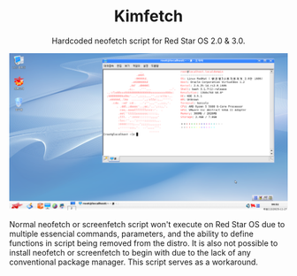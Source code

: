 
<h1 align="center">Kimfetch</h1>
<p align="center">Hardcoded neofetch script for Red Star OS 2.0 &amp; 3.0.</p>
<p align="center">
    <img width="1080" src="https://github.com/JiayuanWen/kimfetch/blob/main/screenshots/screenshot1.png" alt="kimfetch screenshot 1">
</p>
Normal neofetch or screenfetch script won't execute on Red Star OS due to multiple essencial commands, parameters, and the ability to define functions in script being removed from the distro. It is also not possible to install neofetch or screenfetch to begin with due to the lack of any conventional package manager. This script serves as a workaround.
